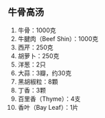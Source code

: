 
## 牛骨高汤

1. 牛骨：1000克
2. 牛腱肉（Beef Shin）：1000克
3. 西芹：250克
4. 胡萝卜：250克
5. 洋葱：2只
6. 大蒜：3瓣，约30克
7. 黑胡椒粒：8顆
8. 丁香：3颗
9. 百里香（Thyme）：4支
10. 香叶（Bay Leaf）：1片